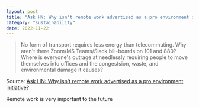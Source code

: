 ```yaml
---
layout: post
title: "Ask HN: Why isn't remote work advertised as a pro environment initiative?"
category: "sustainability"
date: 2022-11-22
---
```


> No form of transport requires less energy than telecommuting. Why aren't there Zoom/MS Teams/Slack bill-boards on 101 and 880? Where is everyone's outrage at needlessly requiring people to move themselves into offices and the congestsion, waste, and environmental damage it causes?

Source: [Ask HN: Why isn't remote work advertised as a pro environment initiative?](https://news.ycombinator.com/item?id=33690719)

Remote work is very important to the future
